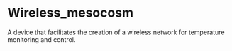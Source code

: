# Wireless_mesocosm
A device that facilitates the creation of a wireless network for temperature monitoring and control.
